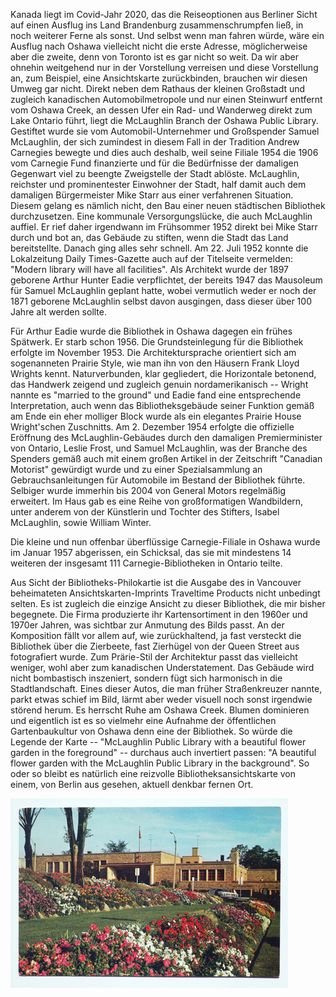 Kanada liegt im Covid-Jahr 2020, das die Reiseoptionen aus Berliner
Sicht auf einen Ausflug ins Land Brandenburg zusammenschrumpfen ließ, in
noch weiterer Ferne als sonst. Und selbst wenn man fahren würde, wäre
ein Ausflug nach Oshawa vielleicht nicht die erste Adresse,
möglicherweise aber die zweite, denn von Toronto ist es gar nicht so
weit. Da wir aber ohnehin weitgehend nur in der Vorstellung verreisen
und diese Vorstellung an, zum Beispiel, eine Ansichtskarte zurückbinden,
brauchen wir diesen Umweg gar nicht. Direkt neben dem Rathaus der
kleinen Großstadt und zugleich kanadischen Automobilmetropole und nur
einen Steinwurf entfernt vom Oshawa Creek, an dessen Ufer ein Rad- und
Wanderweg direkt zum Lake Ontario führt, liegt die McLaughlin Branch der
Oshawa Public Library. Gestiftet wurde sie vom Automobil-Unternehmer und
Großspender Samuel McLaughlin, der sich zumindest in diesem Fall in der
Tradition Andrew Carnegies bewegte und dies auch deshalb, weil seine
Filiale 1954 die 1906 vom Carnegie Fund finanzierte und für die
Bedürfnisse der damaligen Gegenwart viel zu beengte Zweigstelle der
Stadt ablöste. McLaughlin, reichster und prominentester Einwohner der
Stadt, half damit auch dem damaligen Bürgermeister Mike Starr aus einer
verfahrenen Situation. Diesem gelang es nämlich nicht, den Bau einer
neuen städtischen Bibliothek durchzusetzen. Eine kommunale
Versorgungslücke, die auch McLaughlin auffiel. Er rief daher irgendwann
im Frühsommer 1952 direkt bei Mike Starr durch und bot an, das Gebäude
zu stiften, wenn die Stadt das Land bereitstellte. Danach ging alles
sehr schnell. Am 22. Juli 1952 konnte die Lokalzeitung Daily
Times-Gazette auch auf der Titelseite vermelden: "Modern library will
have all facilities". Als Architekt wurde der 1897 geborene Arthur
Hunter Eadie verpflichtet, der bereits 1947 das Mausoleum für Samuel
McLaughlin geplant hatte, wobei vermutlich weder er noch der 1871
geborene McLaughlin selbst davon ausgingen, dass dieser über 100 Jahre
alt werden sollte.

Für Arthur Eadie wurde die Bibliothek in Oshawa dagegen ein frühes
Spätwerk. Er starb schon 1956. Die Grundsteinlegung für die Bibliothek
erfolgte im November 1953. Die Architektursprache orientiert sich am
sogenanneten Prairie Style, wie man ihn von den Häusern Frank Lloyd
Wrights kennt. Naturverbunden, klar gegliedert, die Horizontale
betonend, das Handwerk zeigend und zugleich genuin nordamerikanisch --
Wright nannte es "married to the ground" und Eadie fand eine
entsprechende Interpretation, auch wenn das Bibliotheksgebäude seiner
Funktion gemäß am Ende ein eher molliger Block wurde als ein elegantes
Prairie House Wright'schen Zuschnitts. Am 2. Dezember 1954 erfolgte die
offizielle Eröffnung des McLaughlin-Gebäudes durch den damaligen
Premierminister von Ontario, Leslie Frost, und Samuel McLaughlin, was
der Branche des Spenders gemäß auch mit einem großen Artikel in der
Zeitschrift "Canadian Motorist" gewürdigt wurde und zu einer
Spezialsammlung an Gebrauchsanleitungen für Automobile im Bestand der
Bibliothek führte. Selbiger wurde immerhin bis 2004 von General Motors
regelmäßig erweitert. Im Haus gab es eine Reihe von großformatigen
Wandbildern, unter anderem von der Künstlerin und Tochter des Stifters,
Isabel McLaughlin, sowie William Winter.

Die kleine und nun offenbar überflüssige Carnegie-Filiale in Oshawa
wurde im Januar 1957 abgerissen, ein Schicksal, das sie mit mindestens
14 weiteren der insgesamt 111 Carnegie-Bibliotheken in Ontario teilte.

Aus Sicht der Bibliotheks-Philokartie ist die Ausgabe des in Vancouver
beheimateten Ansichtskarten-Imprints Traveltime Products nicht unbedingt
selten. Es ist zugleich die einzige Ansicht zu dieser Bibliothek, die
mir bisher begegnete. Die Firma produzierte ihr Kartensortiment in den
1960er und 1970er Jahren, was sichtbar zur Anmutung des Bilds passt. An
der Komposition fällt vor allem auf, wie zurückhaltend, ja fast
versteckt die Bibliothek über die Zierbeete, fast Zierhügel von der
Queen Street aus fotografiert wurde. Zum Prärie-Stil der Architektur
passt das vielleicht weniger, wohl aber zum kanadischen Understatement.
Das Gebäude wird nicht bombastisch inszeniert, sondern fügt sich
harmonisch in die Stadtlandschaft. Eines dieser Autos, die man früher
Straßenkreuzer nannte, parkt etwas schief im Bild, lärmt aber weder
visuell noch sonst irgendwie störend herum. Es herrscht Ruhe am Oshawa
Creek. Blumen dominieren und eigentlich ist es so vielmehr eine Aufnahme
der öffentlichen Gartenbaukultur von Oshawa denn eine der Bibliothek. So
würde die Legende der Karte -- "McLaughlin Public Library with a
beautiful flower garden in the foreground" -- durchaus auch invertiert
passen: "A beautiful flower garden with the McLaughlin Public Library in
the background". So oder so bleibt es natürlich eine reizvolle
Bibliotheksansichtskarte von einem, von Berlin aus gesehen, aktuell
denkbar fernen Ort.

![Ansichtskarte McLaughlin Public Library in Oshawa](img/oshawa-public-library.jpg)
